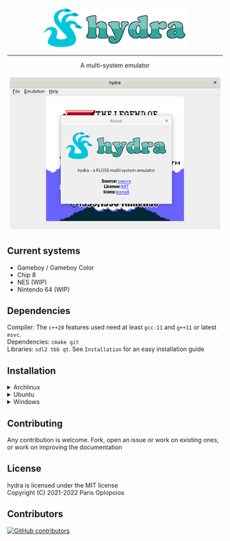 <!-- [![hydra](https://img.shields.io/aur/version/hydra?color=1793d1&label=yay&logo=arch-linux&style=for-the-badge)](https://aur.archlinux.org/packages/hydra) -->
<!-- [![GitHub license](https://img.shields.io/github/license/offtkp/hydra?color=333333&style=for-the-badge)](https://github.com/offtkp/hydra/blob/master/LICENSE)
![Commit activity](https://img.shields.io/github/commit-activity/m/OFFTKP/hydra?style=for-the-badge)
![Stars](https://img.shields.io/github/stars/OFFTKP/hydra?style=for-the-badge)
![Size](https://img.shields.io/github/repo-size/OFFTKP/hydra?style=for-the-badge) -->
<p align="center"> <img src="./data/images/hydra.png"><img src="./data/images/logo.png"></p>

----

<p align="center">A multi-system emulator</p>
<p align="center"><img src="./data/images/screen.png"></p>

## Current systems
- Gameboy / Gameboy Color
- Chip 8
- NES (WIP)
- Nintendo 64 (WIP)

## Dependencies 
Compiler: The `c++20` features used need at least `gcc-11` and `g++11` or latest `msvc`.   
Dependencies: `cmake git `    
Libraries: `sdl2 tbb qt`. See `Installation` for an easy installation guide

## Installation

<details>
 <summary>Archlinux</summary>
<pre><code>pacman -S --needed git cmake sdl2 glfw-x11 ninja qt
git clone https://github.com/OFFTKP/hydra.git
cd hydra
cmake -S hydra -B hydra/build -G Ninja
cmake --build hydra/build
</code></pre>
</details>
<details>
<summary>Ubuntu</summary><br>
TODO: wrong and old, fix
These commands are used to install on a fresh ubuntu environment and some can be omitted.
<pre><code>sudo apt-get update
sudo apt-get install libsdl2-dev libtbb-dev libboost-all-dev build-essential gcc-11 g++-11 ninja-build
sudo update-alternatives --install /usr/bin/gcc gcc /usr/bin/gcc-11 100 --slave /usr/bin/g++ g++ /usr/bin/g++-11
sudo update-alternatives --set gcc /usr/bin/gcc-11
git clone https://github.com/OFFTKP/hydra.git
cd hydra
cmake -S hydra -B hydra/build
cmake --build hydra/build
</code></pre>
</details>
<details>
<summary>Windows</summary><br>
Has not been tested. Follow similar procedure, clone and build with cmake.
</details>

## Contributing
Any contribution is welcome. Fork, open an issue or work on existing ones, or work on improving the documentation

## License
hydra is licensed under the MIT license    
Copyright (C) 2021-2022 Paris Oplopoios

## Contributors
[![GitHub contributors](https://contrib.rocks/image?repo=OFFTKP/hydra)](https://github.com/OFFTKP/hydra/graphs/contributors)
